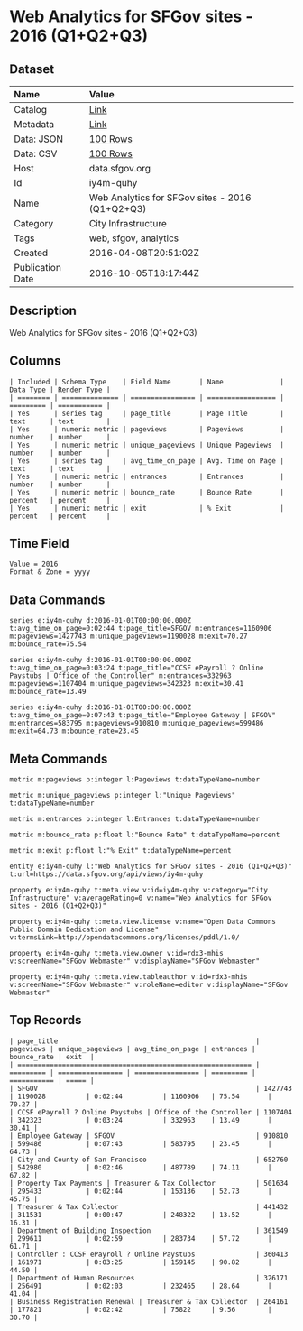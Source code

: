 # Web Analytics for SFGov sites - 2016 (Q1+Q2+Q3)

## Dataset

| Name | Value |
| :--- | :---- |
| Catalog | [Link](https://catalog.data.gov/dataset/web-analytics-for-sfgov-sites-2016-q1) |
| Metadata | [Link](https://data.sfgov.org/api/views/iy4m-quhy) |
| Data: JSON | [100 Rows](https://data.sfgov.org/api/views/iy4m-quhy/rows.json?max_rows=100) |
| Data: CSV | [100 Rows](https://data.sfgov.org/api/views/iy4m-quhy/rows.csv?max_rows=100) |
| Host | data.sfgov.org |
| Id | iy4m-quhy |
| Name | Web Analytics for SFGov sites - 2016 (Q1+Q2+Q3) |
| Category | City Infrastructure |
| Tags | web, sfgov, analytics |
| Created | 2016-04-08T20:51:02Z |
| Publication Date | 2016-10-05T18:17:44Z |

## Description

Web Analytics for SFGov sites - 2016 (Q1+Q2+Q3)

## Columns

```ls
| Included | Schema Type    | Field Name       | Name              | Data Type | Render Type |
| ======== | ============== | ================ | ================= | ========= | =========== |
| Yes      | series tag     | page_title       | Page Title        | text      | text        |
| Yes      | numeric metric | pageviews        | Pageviews         | number    | number      |
| Yes      | numeric metric | unique_pageviews | Unique Pageviews  | number    | number      |
| Yes      | series tag     | avg_time_on_page | Avg. Time on Page | text      | text        |
| Yes      | numeric metric | entrances        | Entrances         | number    | number      |
| Yes      | numeric metric | bounce_rate      | Bounce Rate       | percent   | percent     |
| Yes      | numeric metric | exit             | % Exit            | percent   | percent     |
```

## Time Field

```ls
Value = 2016
Format & Zone = yyyy
```

## Data Commands

```ls
series e:iy4m-quhy d:2016-01-01T00:00:00.000Z t:avg_time_on_page=0:02:44 t:page_title=SFGOV m:entrances=1160906 m:pageviews=1427743 m:unique_pageviews=1190028 m:exit=70.27 m:bounce_rate=75.54

series e:iy4m-quhy d:2016-01-01T00:00:00.000Z t:avg_time_on_page=0:03:24 t:page_title="CCSF ePayroll ? Online Paystubs | Office of the Controller" m:entrances=332963 m:pageviews=1107404 m:unique_pageviews=342323 m:exit=30.41 m:bounce_rate=13.49

series e:iy4m-quhy d:2016-01-01T00:00:00.000Z t:avg_time_on_page=0:07:43 t:page_title="Employee Gateway | SFGOV" m:entrances=583795 m:pageviews=910810 m:unique_pageviews=599486 m:exit=64.73 m:bounce_rate=23.45
```

## Meta Commands

```ls
metric m:pageviews p:integer l:Pageviews t:dataTypeName=number

metric m:unique_pageviews p:integer l:"Unique Pageviews" t:dataTypeName=number

metric m:entrances p:integer l:Entrances t:dataTypeName=number

metric m:bounce_rate p:float l:"Bounce Rate" t:dataTypeName=percent

metric m:exit p:float l:"% Exit" t:dataTypeName=percent

entity e:iy4m-quhy l:"Web Analytics for SFGov sites - 2016 (Q1+Q2+Q3)" t:url=https://data.sfgov.org/api/views/iy4m-quhy

property e:iy4m-quhy t:meta.view v:id=iy4m-quhy v:category="City Infrastructure" v:averageRating=0 v:name="Web Analytics for SFGov sites - 2016 (Q1+Q2+Q3)"

property e:iy4m-quhy t:meta.view.license v:name="Open Data Commons Public Domain Dedication and License" v:termsLink=http://opendatacommons.org/licenses/pddl/1.0/

property e:iy4m-quhy t:meta.view.owner v:id=rdx3-mhis v:screenName="SFGov Webmaster" v:displayName="SFGov Webmaster"

property e:iy4m-quhy t:meta.view.tableauthor v:id=rdx3-mhis v:screenName="SFGov Webmaster" v:roleName=editor v:displayName="SFGov Webmaster"
```

## Top Records

```ls
| page_title                                                 | pageviews | unique_pageviews | avg_time_on_page | entrances | bounce_rate | exit  | 
| ========================================================== | ========= | ================ | ================ | ========= | =========== | ===== | 
| SFGOV                                                      | 1427743   | 1190028          | 0:02:44          | 1160906   | 75.54       | 70.27 | 
| CCSF ePayroll ? Online Paystubs | Office of the Controller | 1107404   | 342323           | 0:03:24          | 332963    | 13.49       | 30.41 | 
| Employee Gateway | SFGOV                                   | 910810    | 599486           | 0:07:43          | 583795    | 23.45       | 64.73 | 
| City and County of San Francisco                           | 652760    | 542980           | 0:02:46          | 487789    | 74.11       | 67.82 | 
| Property Tax Payments | Treasurer & Tax Collector          | 501634    | 295433           | 0:02:44          | 153136    | 52.73       | 45.75 | 
| Treasurer & Tax Collector                                  | 441432    | 311531           | 0:00:47          | 248322    | 13.52       | 16.31 | 
| Department of Building Inspection                          | 361549    | 299611           | 0:02:59          | 283734    | 57.72       | 61.71 | 
| Controller : CCSF ePayroll ? Online Paystubs               | 360413    | 161971           | 0:03:25          | 159145    | 90.82       | 44.50 | 
| Department of Human Resources                              | 326171    | 256491           | 0:02:03          | 232465    | 28.64       | 41.04 | 
| Business Registration Renewal | Treasurer & Tax Collector  | 264161    | 177821           | 0:02:42          | 75822     | 9.56        | 30.70 | 
```